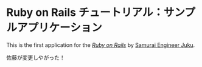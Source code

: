 # Ruby on Rails チュートリアル：サンプルアプリケーション

This is the first application for the
[*Ruby on Rails*](http://rubyonrails.org/)
by [Samurai Engineer Juku](http://www.sejuku.net/).

佐藤が変更しやがった！
